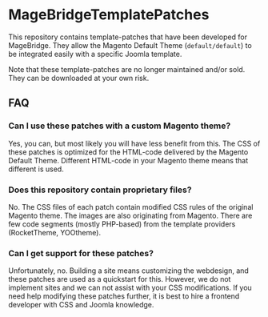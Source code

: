 # MageBridgeTemplatePatches
This repository contains template-patches that have been developed for
MageBridge. They allow the Magento Default Theme (`default/default`) to 
be integrated easily with a specific Joomla template.

Note that these template-patches are no longer maintained and/or sold.
They can be downloaded at your own risk.

## FAQ
### Can I use these patches with a custom Magento theme?
Yes, you can, but most likely you will have less benefit from this. The
CSS of these patches is optimized for the HTML-code delivered by the 
Magento Default Theme. Different HTML-code in your Magento theme means
that different is used.

### Does this repository contain proprietary files?
No. The CSS files of each patch contain modified CSS rules of the original
Magento theme. The images are also originating from Magento. There are
few code segments (mostly PHP-based) from the template providers
(RocketTheme, YOOtheme).

### Can I get support for these patches?
Unfortunately, no. Building a site means customizing the webdesign, and
these patches are used as a quickstart for this. However, we do not
implement sites and we can not assist with your CSS modifications. If you
need help modifying these patches further, it is best to hire a 
frontend developer with CSS and Joomla knowledge.
